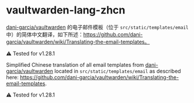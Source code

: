 # vaultwarden-lang-zhcn

[dani-garcia/vaultwarden](https://github.com/dani-garcia/vaultwarden) 的电子邮件模板（位于 `src/static/templates/email` 中）的简体中文翻译，如下所述：https://github.com/dani-garcia/vaultwarden/wiki/Translating-the-email-templates。

⚠️ Tested for v1.28.1

Simplified Chinese translation of all email templates from [dani-garcia/vaultwarden](https://github.com/dani-garcia/vaultwarden) located in `src/static/templates/email` as described here: https://github.com/dani-garcia/vaultwarden/wiki/Translating-the-email-templates.

⚠️ Tested for v1.28.1

